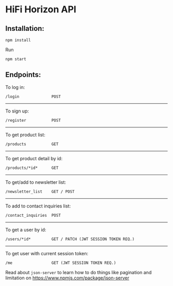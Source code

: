 # HiFi Horizon API

## Installation:

```
npm install
```

Run

```
npm start
```

## Endpoints:
To log in:
```
/login              POST
```

---

To sign up:
```
/register           POST
```

---

To get product list:
```
/products           GET
```

---

To get product detail by id:
```
/products/*id*      GET
```

---

To get/add to newsletter list:
```
/newsletter_list    GET / POST
```

---

To add to contact inquiries list:
```
/contact_inquiries  POST
```

---

To get a user by id:
```
/users/*id*         GET / PATCH (JWT SESSION TOKEN REQ.)
```

---

To get user with current session token:
```
/me                 GET (JWT SESSION TOKEN REQ.)
```

Read about `json-server` to learn how to do things like pagination and limitation on https://www.npmjs.com/package/json-server
